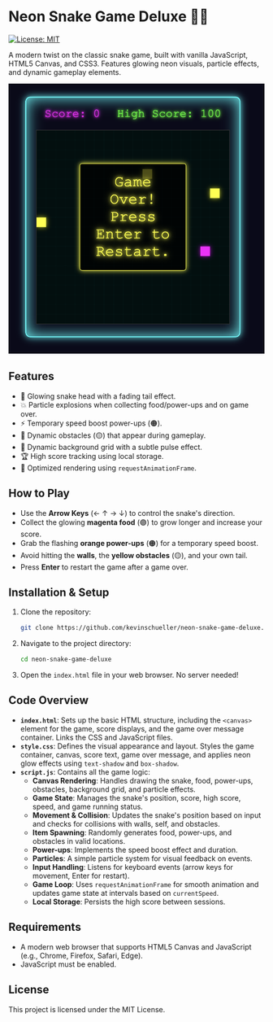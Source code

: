 # Neon Snake Game Deluxe 🐍✨

[![License: MIT](https://img.shields.io/badge/License-MIT-yellow.svg)](https://opensource.org/licenses/MIT)

A modern twist on the classic snake game, built with vanilla JavaScript, HTML5 Canvas, and CSS3. Features glowing neon visuals, particle effects, and dynamic gameplay elements.

![Game Screenshot](screenshot.png)

## Features
- 🌟 Glowing snake head with a fading tail effect.
- 💥 Particle explosions when collecting food/power-ups and on game over.
- ⚡ Temporary speed boost power-ups (🟠).
- 🧱 Dynamic obstacles (🟡) that appear during gameplay.
- 🌈 Dynamic background grid with a subtle pulse effect.
- 🏆 High score tracking using local storage.
- 🚀 Optimized rendering using `requestAnimationFrame`.

## How to Play
- Use the **Arrow Keys** (← ↑ → ↓) to control the snake's direction.
- Collect the glowing **magenta food** (🟣) to grow longer and increase your score.
- Grab the flashing **orange power-ups** (🟠) for a temporary speed boost.
- Avoid hitting the **walls**, the **yellow obstacles** (🟡), and your own tail.
- Press **Enter** to restart the game after a game over.

## Installation & Setup
1. Clone the repository:
   ```bash
   git clone https://github.com/kevinschueller/neon-snake-game-deluxe.git
   ```
2. Navigate to the project directory:
   ```bash
   cd neon-snake-game-deluxe
   ```
3. Open the `index.html` file in your web browser. No server needed!

## Code Overview
- **`index.html`**: Sets up the basic HTML structure, including the `<canvas>` element for the game, score displays, and the game over message container. Links the CSS and JavaScript files.
- **`style.css`**: Defines the visual appearance and layout. Styles the game container, canvas, score text, game over message, and applies neon glow effects using `text-shadow` and `box-shadow`.
- **`script.js`**: Contains all the game logic:
    - **Canvas Rendering**: Handles drawing the snake, food, power-ups, obstacles, background grid, and particle effects.
    - **Game State**: Manages the snake's position, score, high score, speed, and game running status.
    - **Movement & Collision**: Updates the snake's position based on input and checks for collisions with walls, self, and obstacles.
    - **Item Spawning**: Randomly generates food, power-ups, and obstacles in valid locations.
    - **Power-ups**: Implements the speed boost effect and duration.
    - **Particles**: A simple particle system for visual feedback on events.
    - **Input Handling**: Listens for keyboard events (arrow keys for movement, Enter for restart).
    - **Game Loop**: Uses `requestAnimationFrame` for smooth animation and updates game state at intervals based on `currentSpeed`.
    - **Local Storage**: Persists the high score between sessions.

## Requirements
- A modern web browser that supports HTML5 Canvas and JavaScript (e.g., Chrome, Firefox, Safari, Edge).
- JavaScript must be enabled.

## License
This project is licensed under the MIT License.
